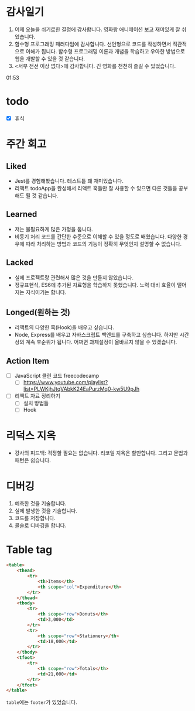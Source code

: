 # 감사일기

1. 어제 오늘을 쉬기로한 결정에 감사합니다. 영화랑 애니메이션 보고 재미있게 잘 쉬었습니다.
2. 함수형 프로그래밍 패러다임에 감사합니다. 선언형으로 코드를 작성하면서 직관적으로 이해가 됩니다. 함수형 프로그래밍 이론과 개념을 학습하고 우아한 방법으로 웹을 개발할 수 있을 것 같습니다.
3. <서부 전선 이상 없다>에 감사합니다. 긴 영화를 천천히 즐길 수 있었습니다.

01:53

# todo
- [x] 휴식

# 주간 회고

## Liked
- Jest를 경험해봤습니다. 테스트틑 꽤 재미있습니다.
- 리액트 todoApp을 완성해서 리액트 훅들만 잘 사용할 수 있으면 다른 것들을 공부해도 될 것 같습니다.

## Learned
- 저는 불필요하게 많은 가정을 둡니다.
- 비동기 처리 코드를 간단한 수준으로 이해할 수 있을 정도로 배웠습니다. 다양한 경우에 따라 처리하는 방법과 코드의 기능이 정확히 무엇인지 설명할 수 없습니다.

## Lacked
- 실제 프로젝트랑 관련해서 많은 것을 만들지 않았습니다.
- 정규표현식, ES6에 추가된 자료형을 학습하지 못했습니다. 노력 대비 효율이 떨어지는 지식이기는 합니다.

## Longed(원하는 것)
- 리액트의 다양한 훅(Hook)을 배우고 싶습니다.
- Node, Express를 배우고 자바스크립트 백엔드를 구축하고 싶습니다. 하지만 시간상의 계속 후순위가 됩니다. 어쩌면 과제설정이 올바르지 않을 수 있겠습니다.


## Action Item
- [ ] JavaScript 클린 코드 freecodecamp
    - [ ] https://www.youtube.com/playlist?list=PLWKjhJtqVAbkK24EaPurzMq0-kw5U9pJh
- [ ] 리액트 자료 정리하기
    - [ ] 설치 방법들
    - [ ] Hook

# 리덕스 지옥
- 강사의 피드백: 걱정할 필요는 없습니다. 리코일 지옥은 할만합니다. 그리고 문법과 패턴은 쉽습니다.

# 디버깅

1. 예측한 것을 기술합니다.
2. 실제 발생한 것을 기술합니다.
3. 코드를 저장합니다.
4. 콜솔로 디바깅을 합니다.

# Table tag

```html
<table>
    <thead>
        <tr>
            <th>Items</th>
            <th scope="col">Expenditure</th>
        </tr>
    </thead>
    <tbody>
        <tr>
            <th scope="row">Donuts</th>
            <td>3,000</td>
        </tr>
        <tr>
            <th scope="row">Stationery</th>
            <td>18,000</td>
        </tr>
    </tbody>
    <tfoot>
        <tr>
            <th scope="row">Totals</th>
            <td>21,000</td>
        </tr>
    </tfoot>
</table>
```

`table`에는 `footer`가 있었습니다.




